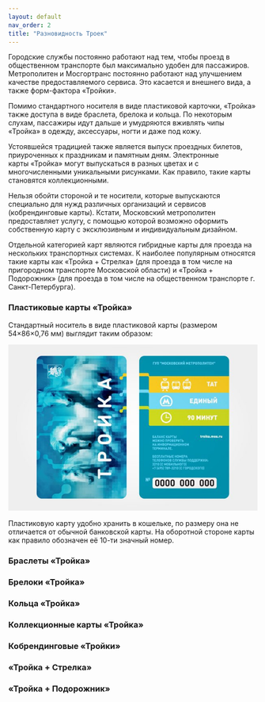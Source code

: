 ```yaml
---
layout: default
nav_order: 2
title: "Разновидность Троек"
---
```


Городские службы постоянно работают над тем, чтобы проезд в общественном транспорте был максимально
удобен для пассажиров. Метрополитен и Мосгортранс постоянно работают над улучшением качестве предоставляемого
сервиса. Это касается и внешнего вида, а также форм-фактора &laquo;Тройки&raquo;.

Помимо стандартного носителя в виде пластиковой карточки, «Тройка» также доступа в виде браслета, брелока и кольца.
По некоторым слухам, пассажиры идут дальше и умудряются вживлять чипы «Тройка» в одежду, аксессуары, ногти и даже под кожу.

Устоявшейся традицией также является выпуск проездных билетов, приуроченных к праздникам и памятным дням. Электронные
карты «Тройка» могут выпускаться в разных цветах и с многочисленными уникальными рисунками. Как правило, такие карты
становятся коллекционными.

Нельзя обойти стороной и те носители, которые выпускаются специально для нужд различных организаций и сервисов (кобрендинговые карты).
Кстати, Московский метрополитен предоставляет услугу, с помощью которой возможно оформить собственную карту с
эксклюзивным и индивидуальным дизайном.

Отдельной категорией карт являются гибридные карты для проезда на нескольких транспортных системах. К наиболее популярным
относятся такие карты как «Тройка + Стрелка» (для проезда в том числе на пригородном транспорте Московской области) и
«Тройка + Подорожник» (для проезда в том числе на общественном транспорте г. Санкт-Петербурга).

### Пластиковые карты «Тройка»

Стандартный носитель в виде пластиковой карты (размером 54×86×0,76 мм) выглядит таким образом:

![Стандартная пластиковая карта Тройка](/assets/images/collection/design_standart.jpg)

Пластиковую карту удобно хранить в кошельке, по размеру она не отличается от обычной банковской карты.
На оборотной стороне карты как правило обозначен её 10-ти значный номер.


### Браслеты «Тройка»

### Брелоки «Тройка»

### Кольца «Тройка»

### Коллекционные карты «Тройка»

### Кобрендинговые «Тройки»

### «Тройка + Стрелка»

### «Тройка + Подорожник»
